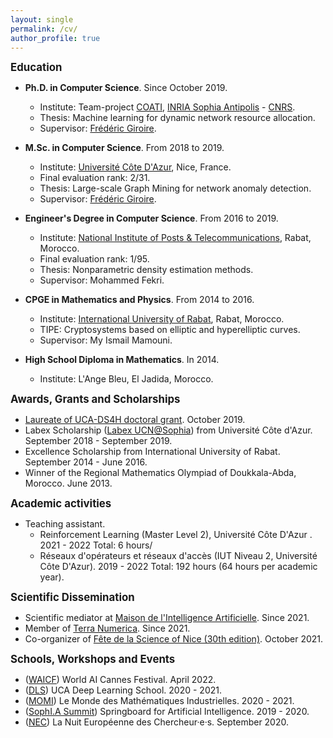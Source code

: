 ```yaml
---
layout: single
permalink: /cv/
author_profile: true 
---
```


<span style="font-size:1.2em;">**Education**</span>
* **Ph.D. in Computer Science**. Since October 2019.
  * Institute: Team-project [COATI](https://team.inria.fr/coati/), [INRIA Sophia Antipolis](https://www.inria.fr/en/inria-centre-universite-cote-azur/) - [CNRS](https://www.cnrs.fr/en). 
  * Thesis: Machine learning for dynamic network resource allocation. 
  * Supervisor: [Frédéric Giroire](http://www-sop.inria.fr/members/Frederic.Giroire/).

* **M.Sc. in Computer Science**. From 2018 to 2019.
  * Institute: [Université Côte D'Azur](https://univ-cotedazur.eu/), Nice, France.
  * Final evaluation rank: 2/31.
  * Thesis: Large-scale Graph Mining for network anomaly detection.
  * Supervisor: [Frédéric Giroire](http://www-sop.inria.fr/members/Frederic.Giroire/).

* **Engineer's Degree in Computer Science**. From 2016 to 2019.
  * Institute: [National Institute of Posts & Telecommunications](http://www.inpt.ac.ma/en), Rabat, Morocco. 
  * Final evaluation rank: 1/95.
  * Thesis: Nonparametric density estimation methods.
  * Supervisor: Mohammed Fekri.
  
* **CPGE in Mathematics and Physics**.  From 2014 to 2016.
  * Institute: [International University of Rabat](https://www.uir.ac.ma/en), Rabat, Morocco. 
  * TIPE: Cryptosystems based on elliptic and hyperelliptic curves.
  * Supervisor: My Ismail Mamouni.
  
* **High School Diploma in Mathematics**. In 2014.
  * Institute: L'Ange Bleu, El Jadida, Morocco. 
  
<span style="font-size:1.2em;">**Awards, Grants and Scholarships**</span>
* [Laureate of UCA-DS4H doctoral grant](https://ds4h.univ-cotedazur.eu/education/phd/2019-phd-fundings-laureates). October 2019.
* Labex Scholarship ([Labex UCN@Sophia](https://ds4h.univ-cotedazur.eu/about-us/labex-ucnsophia)) from Université Côte d'Azur. September 2018 - September 2019.
* Excellence Scholarship from International University of Rabat. September 2014 - June 2016.
* Winner of the Regional Mathematics Olympiad of Doukkala-Abda, Morocco. June 2013.

<span style="font-size:1.2em;">**Academic activities**</span>
* Teaching assistant.
  * Reinforcement Learning (Master Level 2), Université Côte D'Azur . 2021 - 2022
    Total: 6 hours/
  * Réseaux d'opérateurs et réseaux d'accès (IUT Niveau 2, Université Côte D'Azur). 2019 - 2022
    Total: 192 hours (64 hours per academic year).
    
<span style="font-size:1.2em;">**Scientific Dissemination**</span>
* Scientific mediator at [Maison de l'Intelligence Artificielle](https://maison-intelligence-artificielle.com/). Since 2021.
* Member of [Terra Numerica](http://terra-numerica.org/). Since 2021.
* Co-organizer of [Fête de la Science of Nice (30th edition)](https://csti.univ-cotedazur.fr/evenements/fete-de-la-science/festival-des-sciences-de-nice). October 2021.


<span style="font-size:1.2em;">**Schools, Workshops and Events**</span>
* ([WAICF](https://worldaicannes.com/)) World AI Cannes Festival. April 2022.
* ([DLS](https://univ-cotedazur.fr/events-uca/deep-learning-school)) UCA Deep Learning School. 2020 - 2021.
* ([MOMI](https://phd-seminars-sam.inria.fr/momi/)) Le Monde des Mathématiques Industrielles. 2020 - 2021.
* ([SophI.A Summit](https://univ-cotedazur.eu/events/sophia-summit)) Springboard for Artificial Intelligence. 2019 - 2020.
* ([NEC](https://csti.univ-cotedazur.fr/evenements/nuit-europeenne-des-chercheur-e-s%C2%A0)) La Nuit Européenne des Chercheur·e·s. September 2020.